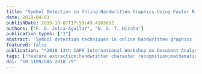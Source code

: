 ```yaml
---
title: "Symbol Detection in Online Handwritten Graphics Using Faster R-CNN"
date: 2018-04-01
publishDate: 2019-10-07T17:53:49.430365Z
authors: ["F. D. Julca-Aguilar", "N. S. T. Hirata"]
publication_types: ["1"]
abstract: "Symbol detection techniques in online handwritten graphics (e.g. diagrams and mathematical expressions) consist of methods specifically designed for a single graphic type. In this work, we evaluate the Faster R-CNN object detection algorithm as a general method for detection of symbols in handwritten graphics. We evaluate different configurations of the Faster R-CNN method, and point out issues relative to the handwritten nature of the data. Considering the online recognition context, we evaluate efficiency and accuracy trade-offs of using Deep Neural Networks of different complexities as feature extractors. We evaluate the method on publicly available flowchart and mathematical expression (CROHME-2016) datasets. Results show that Faster R-CNN can be effectively used on both datasets, enabling the possibility of developing general methods for symbol detection, and furthermore, general graphic understanding methods that could be built on top of the algorithm."
featured: false
publication: "*2018 13th IAPR International Workshop on Document Analysis Systems (DAS)*"
tags: ["feature extraction;handwritten character recognition;mathematics computing;neural nets;object detection;online handwritten graphics;symbol detection techniques;single graphic type;Faster R-CNN object detection algorithm;online recognition context;mathematical expression datasets;general graphic understanding methods;deep neural networks;feature extractors;publicly available flowchart;mathematical expression;Feature extraction;Training;Proposals;Object detection;Shape;Neural networks;Handwriting recognition;symbol recognition;object detection;Faster R-CNN"]
doi: "10.1109/DAS.2018.79"
---
```


